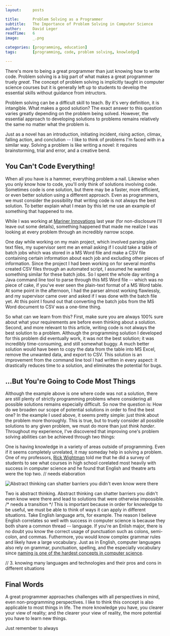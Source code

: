 ```yaml
---
layout:     posts  

title:      Problem Solving as a Programmer  
subtitle:   The Importance of Problem Solving in Computer Science  
author:     David Leger  
readTime:   6  
image:      _.png  

categories: [programming, education]  
tags:       [programming, code, problem solving, knowledge]

---
```


There's more to being a great programmer than just knowing how to write code. Problem solving is a big part of what makes a great programmer truely *great*. The concept of problem solving is implicitly taught in computer science courses but it is generally left up to students to develop the essential skills without guidance from intructors.

Problem solving can be a difficult skill to teach. By it's very definition, it is intangible. What makes a good solution? The exact answer to this question varies greatly depending on the problem being solved. However, the essential approach to developing solutions to problems remains relatively the same no matter what the problem is.

Just as a novel has an introduction, initiating incident, rising action, climax, falling action, and conclution -- I like to think of problems I'm faced with in a similar way. Solving a problem is like writing a novel: it requires brainstorming, trial and error, and a creative bend.
  
## You Can't Code Everything!

When all you have is a hammer, everything problem a nail. Likewise when you only know how to code, you'll only think of solutions involving code. Sometimes code is one solution, but there may be a faster, more efficient, or even better solution using a different approach. Even as programmers, we must consider the possibility that writing code is not always the best solution. To better explain what I mean by this let me use an example of something that happened to me. 

While I was working at [Mariner Innovations](http://www.marinerinnovation.com) last year (for non-disclosure I'll leave out some details), something happened that made me realize I was looking at every problem through an incredibly narrow scope.

One day while working on my main project, which involved parsing plain text files, my supervisor sent me an email asking if I could take a table of batch jobs which was stored in a MS Word file and make a CSV file containing certain information about each job and excluding other pieces of information. Since the project I had been working on for several months created CSV files through an automated script, I assumed he wanted something similar for these batch jobs. So I spent the whole day writing a Java command line tool to parse through this MS Word file -- which was no piece of cake, if you've ever seen the plain-text format of a MS Word table. At some point in the afternoon, I had the parser almost working flawlessly, and my supervisor came over and asked if I was done with the batch file yet. At this point I found out that converting the batch jobs from the MS Word document to CSV was a one-time thing.

So what can we learn from this? First, make sure you are always 100% sure about what your requirements are before even thinking about a solution. Second, and more relevant to this article, writing code is not always the best solution to a problem. Although the programming solution I developed for this problem did eventually work, it was not the best solution; it was incredibly time-consuming, and still somewhat buggy. A much better solution would have been to copy the data from the table into MS Excel, remove the unwanted data, and export to CSV. This solution is an improvement from the command line tool I had written in every aspect: it drastically reduces time to a solution, and eliminates the potential for bugs.

## ...But You're Going to Code Most Things

Although the example above is one where code was not a solution, there are still plenty of strictly programming problems where considering all possible solutions remains especially difficult. So now the question is: How do we broaden our scope of potential solutions in order to find the best one? In the example I used above, it seems pretty simple: just think about the problem more thoroughly. This is true, but to truely consider all possible solutions to any given problem, we must do more than just *think harder*. Throughout my experience, I've discovered that improving one's problem solving abilities can be achieved through two things:

One is having knowledge in a variety of areas outside of programming. Even if it seems completely unrelated, it may someday help in solving a problem. One of my professors, [Rick Wightman]() told me that he did a survey of students to see what courses in high school corelated most heavily with success in computer science and he found that English and theatre arts were the top two. // needs elaboration

![Abstract thinking can shatter barriers you didn't even know were there]()

Two is abstract thinking. Abstract thinking can shatter barriers you didn't even know were there and lead to solutions that were otherwise impossible. /* needs a transition */ This is important because in order for knowledge to be useful, we must be able to think of ways it can apply in different situations. Take English language arts, for example. The reason I believe English correlates so well with success in computer science is because they both share a common thread -- language. If you're an Enlish major, there is no doubt you know the correct usage of punctuation such as colons, semi-colon, and commas. Futhermore, you would know complex grammar rules and likely have a large vocabulary. Just as in English, computer languages also rely on grammar, punctuation, spelling, and the especially vocabulary since [naming is one of the hardest concepts in computer science]().

// 3. knowing many languages and technologies and their pros and cons in different situations

## Final Words

A great programmer approaches challenges with all perspectives in mind, even non-programming perspectives. I like to think this concept is also applicable to most things in life. The more knowledge you have, you clearer your view of reality; and the clearer your view of reality, the more potential you have to learn new things.

Just remember to always

